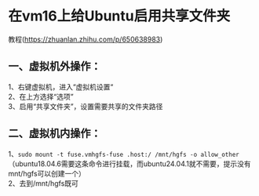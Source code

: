 # 在vm16上给Ubuntu启用共享文件夹
教程(https://zhuanlan.zhihu.com/p/650638983)
## 一、虚拟机外操作：
1、右键虚拟机，进入“虚拟机设置“  
2、在上方选择“选项”  
3、启用“共享文件夹”，设置需要共享的文件夹路径  
## 二、虚拟机内操作：
1、`sudo mount -t fuse.vmhgfs-fuse .host:/ /mnt/hgfs -o allow_other`
（ubuntu18.04.6需要这条命令进行挂载，而ubuntu24.04.1就不需要，提示没有mnt/hgfs可以创建一个）  
2、去到/mnt/hgfs既可